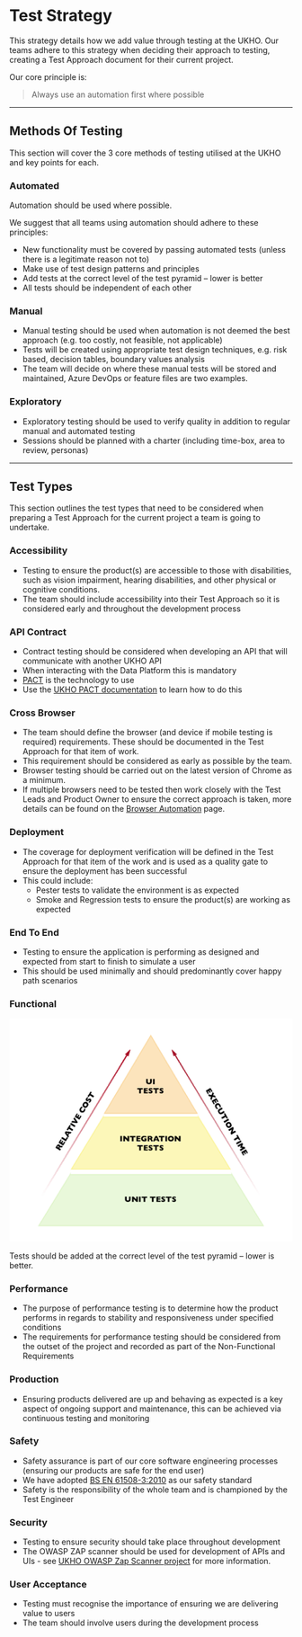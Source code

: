 # Test Strategy

This strategy details how we add value through testing at the UKHO. Our teams adhere to this strategy when deciding their approach to testing, creating a Test Approach document for their current project.

Our core principle is:

> Always use an automation first where possible

---

## Methods Of Testing

This section will cover the 3 core methods of testing utilised at the UKHO and key points for each.

### Automated

Automation should be used where possible.

We suggest that all teams using automation should adhere to these principles:

* New functionality must be covered by passing automated tests (unless there is a legitimate reason not to)
* Make use of test design patterns and principles
* Add tests at the correct level of the test pyramid – lower is better
* All tests should be independent of each other

### Manual

* Manual testing should be used when automation is not deemed the best approach (e.g. too costly, not feasible, not applicable)
* Tests will be created using appropriate test design techniques, e.g. risk based, decision tables, boundary values analysis
* The team will decide on where these manual tests will be stored and maintained, Azure DevOps or feature files are two examples.

### Exploratory

* Exploratory testing should be used to verify quality in addition to regular manual and automated testing
* Sessions should be planned with a charter (including time-box, area to review, personas)

---

## Test Types

This section outlines the test types that need to be considered when preparing a Test Approach for the current project a team is going to undertake.

### Accessibility

* Testing to ensure the product(s) are accessible to those with disabilities, such as vision impairment, hearing disabilities, and other physical or cognitive conditions.
* The team should include accessibility into their Test Approach so it is considered early and throughout the development process

### API Contract

* Contract testing should be considered when developing an API that will communicate with another UKHO API
* When interacting with the Data Platform this is mandatory
* [PACT](https://docs.pact.io/) is the technology to use
* Use the [UKHO PACT documentation](https://docs.data.ukho.gov.uk/testing/pact/introduction/) to learn how to do this

### Cross Browser

* The team should define the browser (and device if mobile testing is required) requirements. These should be documented in the Test Approach for that item of work.
* This requirement should be considered as early as possible by the team.
* Browser testing should be carried out on the latest version of Chrome as a minimum.
* If multiple browsers need to be tested then work closely with the Test Leads and Product Owner to ensure the correct approach is taken, more details can be found on the [Browser Automation](./browser-automation.md) page.

### Deployment

* The coverage for deployment verification will be defined in the Test Approach for that item of the work and is used as a quality gate to ensure the deployment has been successful
* This could include:
  * Pester tests to validate the environment is as expected
  * Smoke and Regression tests to ensure the product(s) are working as expected

### End To End

* Testing to ensure the application is performing as designed and expected from start to finish to simulate a user
* This should be used minimally and should predominantly cover happy path scenarios

### Functional

![Test Pyramid](images/test-pyramid.png)

Tests should be added at the correct level of the test pyramid – lower is better.

### Performance

* The purpose of performance testing is to determine how the product performs in regards to stability and responsiveness under specified conditions
* The requirements for performance testing should be considered from the outset of the project and recorded as part of the Non-Functional Requirements

### Production

* Ensuring products delivered are up and behaving as expected is a key aspect of ongoing support and maintenance, this can be achieved via continuous testing and monitoring

### Safety

* Safety assurance is part of our core software engineering processes (ensuring our products are safe for the end user)
* We have adopted [BS EN 61508-3:2010](https://fdocuments.in/document/iec-61508-6.html) as our safety standard
* Safety is the responsibility of the whole team and is championed by the Test Engineer

### Security

* Testing to ensure security should take place throughout development
* The OWASP ZAP scanner should be used for development of APIs and UIs - see [UKHO OWASP Zap Scanner project](https://github.com/UKHO/owasp-zap-scan) for more information.

### User Acceptance

* Testing must recognise the importance of ensuring we are delivering value to users
* The team should involve users during the development process
